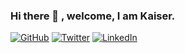 ### Hi there 👋 , welcome, I am Kaiser.

<p align="left">
	<a href="https://github.com/kaiserabliz"><img src="https://img.shields.io/github/followers/kaiserabliz.svg?label=GitHub&style=social" alt="GitHub"></a>
	<a href="https://twitter.com/KaiserAbliz"><img src="https://img.shields.io/twitter/follow/KaiserAbliz?label=Twitter&style=social" alt="Twitter"></a>
	<a href="https://www.linkedin.com/in/kaiserabliz"><img src="https://img.shields.io/badge/LinkedIn--_.svg?style=social&logo=linkedin" alt="LinkedIn"></a>
</p>
<!--
VISITER COUNTER ---- <a href="https://github.com/kaiserabliz"><img src="https://visitor-badge.glitch.me/badge?page_id=kaiserabliz" alt="GitHub"></a>
<p align="center">
<img align="center" src="https://github-readme-stats.vercel.app/api?username=kaiserabliz&show_icons=true&icon_color=278ECF&text_color=718096&bg_color=f7f7f7&hide_title=true" />
</p>
-->
<!--
**kaiserabliz/kaiserabliz** is a ✨ _special_ ✨ repository because its `README.md` (this file) appears on your GitHub profile.

Here are some ideas to get you started:

- 🔭 I’m currently working on ...
- 🌱 I’m currently learning ...
- 👯 I’m looking to collaborate on ...
- 🤔 I’m looking for help with ...
- 💬 Ask me about ...
- 📫 How to reach me: ...
- 😄 Pronouns: ...
- ⚡ Fun fact: ...
-->
